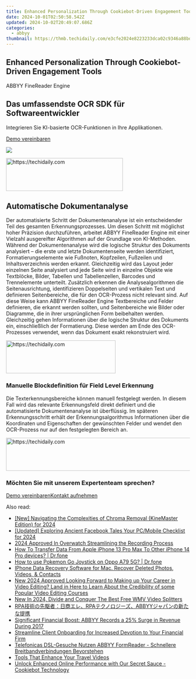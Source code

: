 ```yaml
---
title: Enhanced Personalization Through Cookiebot-Driven Engagement Tools
date: 2024-10-01T02:50:58.542Z
updated: 2024-10-02T20:49:07.686Z
categories:
  - abbyy
thumbnail: https://thmb.techidaily.com/e3cfe2024e8223233dca02c9346a88bd3c9122571566316abe24ad6c80cbdaa7.jpeg
---
```


## Enhanced Personalization Through Cookiebot-Driven Engagement Tools

ABBYY FineReader Engine

## Das umfassendste OCR SDK für Softwareentwickler

Integrieren Sie KI-basierte OCR-Funktionen in Ihre Applikationen.

[Demo vereinbaren](https://tools.techidaily.com/abbyy/products/)

![](https://content.abbyy.com/-/media/project/abbyy/abbyy/products/finereader-engine/fre_visual.jpg?h=500&iar=0&w=2560)

<!-- affiliate ads begin -->
<a href="https://wigfever.sjv.io/c/5597632/2014850/22899" target="_top" id="2014850">
  <img src="//a.impactradius-go.com/display-ad/22899-2014850" border="0" alt="https://techidaily.com" width="320" height="90"/>
</a>
<img height="0" width="0" src="https://wigfever.sjv.io/i/5597632/2014850/22899" style="position:absolute;visibility:hidden;" border="0" />
<!-- affiliate ads end -->

## Automatische Dokumentanalyse

Der automatisierte Schritt der Dokumentenanalyse ist ein entscheidender Teil des gesamten Erkennungsprozesses. Um diesen Schritt mit möglichst hoher Präzision durchzuführen, arbeitet ABBYY FineReader Engine mit einer Vielzahl ausgereifter Algorithmen auf der Grundlage von KI-Methoden. Während der Dokumentenanalyse wird die logische Struktur des Dokuments analysiert – die erste und letzte Dokumentenseite werden identifiziert, Formatierungselemente wie Fußnoten, Kopfzeilen, Fußzeilen und Inhaltsverzeichnis werden erkannt. Gleichzeitig wird das Layout jeder einzelnen Seite analysiert und jede Seite wird in einzelne Objekte wie Textblöcke, Bilder, Tabellen und Tabellenzellen, Barcodes und Trennelemente unterteilt. Zusätzlich erkennen die Analysealgorithmen die Seitenausrichtung, identifizieren Doppelseiten und vertikalen Text und definieren Seitenbereiche, die für den OCR-Prozess nicht relevant sind. Auf diese Weise kann ABBYY FineReader Engine Textbereiche und Felder definieren, die erkannt werden sollten, und Seitenbereiche wie Bilder oder Diagramme, die in ihrer ursprünglichen Form beibehalten werden. Gleichzeitig gehen Informationen über die logische Struktur des Dokuments ein, einschließlich der Formatierung. Diese werden am Ende des OCR-Prozesses verwendet, wenn das Dokument exakt rekonstruiert wird.

<!-- affiliate ads begin -->
<a href="https://wigfever.sjv.io/c/5597632/1995803/22899" target="_top" id="1995803">
  <img src="//a.impactradius-go.com/display-ad/22899-1995803" border="0" alt="https://techidaily.com" width="300" height="90"/>
</a>
<img height="0" width="0" src="https://wigfever.sjv.io/i/5597632/1995803/22899" style="position:absolute;visibility:hidden;" border="0" />
<!-- affiliate ads end -->

### Manuelle Blockdefinition für Field Level Erkennung

Die Texterkennungsbereiche können manuell festgelegt werden. In diesem Fall wird das relevante Erkennungsfeld direkt definiert und die automatisierte Dokumentenanalyse ist überflüssig. Im späteren Erkennungsschritt erhält der Erkennungsalgorithmus Informationen über die Koordinaten und Eigenschaften der gewünschten Felder und wendet den OCR-Prozess nur auf den festgelegten Bereich an.

<!-- affiliate ads begin -->
<a href="https://appsumo.8odi.net/c/5597632/2094419/7443" target="_top" id="2094419">
  <img src="//a.impactradius-go.com/display-ad/7443-2094419" border="0" alt="https://techidaily.com" width="728" height="90"/>
</a>
<img height="0" width="0" src="https://appsumo.8odi.net/i/5597632/2094419/7443" style="position:absolute;visibility:hidden;" border="0" />
<!-- affiliate ads end -->

### Möchten Sie mit unserem Expertenteam sprechen?

[Demo vereinbaren](https://tools.techidaily.com/abbyy/products/)[Kontakt aufnehmen](https://tools.techidaily.com/abbyy/products/)

<ins class="adsbygoogle"
     style="display:block"
     data-ad-format="autorelaxed"
     data-ad-client="ca-pub-7571918770474297"
     data-ad-slot="1223367746"></ins>

<ins class="adsbygoogle"
     style="display:block"
     data-ad-client="ca-pub-7571918770474297"
     data-ad-slot="8358498916"
     data-ad-format="auto"
     data-full-width-responsive="true"></ins>

<span class="atpl-alsoreadstyle">Also read:</span>
<div><ul>
<li><a href="https://vp-tips.techidaily.com/new-navigating-the-complexities-of-chroma-removal-kinemaster-edition-for-2024/"><u>[New] Navigating the Complexities of Chroma Removal (KineMaster Edition) for 2024</u></a></li>
<li><a href="https://facebook-video-recording.techidaily.com/updated-exploring-ancient-facebook-tales-your-pcmobile-checklist-for-2024/"><u>[Updated] Exploring Ancient Facebook Tales Your PC/Mobile Checklist for 2024</u></a></li>
<li><a href="https://visual-screen-recording.techidaily.com/2024-approved-in-overwatch-streamlining-the-recording-process/"><u>2024 Approved In Overwatch Streamlining the Recording Process</u></a></li>
<li><a href="https://techidaily.com/how-to-transfer-data-from-apple-iphone-13-pro-max-to-other-iphone-14-pro-devices-drfone-by-drfone-transfer-data-from-ios-transfer-data-from-ios/"><u>How To Transfer Data From Apple iPhone 13 Pro Max To Other iPhone 14 Pro devices? | Dr.fone</u></a></li>
<li><a href="https://android-pokemon-go.techidaily.com/how-to-use-pokemon-go-joystick-on-oppo-a79-5g-drfone-by-drfone-virtual-android/"><u>How to use Pokemon Go Joystick on Oppo A79 5G? | Dr.fone</u></a></li>
<li><a href="https://data-safeguard.techidaily.com/iphone-data-recovery-software-for-mac-recover-deleted-photos-videos-and-contacts/"><u>IPhone Data Recovery Software for Mac. Recover Deleted Photos, Videos, & Contacts</u></a></li>
<li><a href="https://ai-video-editing.techidaily.com/new-2024-approved-looking-forward-to-making-up-your-career-in-video-editing-land-in-here-to-learn-about-the-credibility-of-some-popular-video-editing-course/"><u>New 2024 Approved Looking Forward to Making up Your Career in Video Editing? Land in Here to Learn About the Credibility of some Popular Video Editing Courses</u></a></li>
<li><a href="https://ai-video-tools.techidaily.com/new-in-2024-divide-and-conquer-the-best-free-wmv-video-splitters/"><u>New In 2024, Divide and Conquer The Best Free WMV Video Splitters</u></a></li>
<li><a href="https://solve-marvelous.techidaily.com/rparpaabbyy/"><u>RPA技術の先駆者：日商エレ、RPAテクノロジーズ、ABBYYジャパンの新たな提携</u></a></li>
<li><a href="https://solve-marvelous.techidaily.com/significant-financial-boost-abbyy-records-a-25-surge-in-revenue-during-2017/"><u>Significant Financial Boost: ABBYY Records a 25% Surge in Revenue During 2017</u></a></li>
<li><a href="https://solve-marvelous.techidaily.com/streamline-client-onboarding-for-increased-devotion-to-your-financial-firm/"><u>Streamline Client Onboarding for Increased Devotion to Your Financial Firm</u></a></li>
<li><a href="https://solve-marvelous.techidaily.com/telefonicas-dsl-gesuche-nutzen-abbyy-formreader-schnellere-breitbandverbindungen-bevorstehen/"><u>Telefonicas DSL-Gesuche Nutzen ABBYY FormReader - Schnellere Breitbandverbindungen Bevorstehen</u></a></li>
<li><a href="https://extra-hints.techidaily.com/tools-that-enhance-your-travel-videos/"><u>Tools That Enhance Your Travel Videos</u></a></li>
<li><a href="https://solve-marvelous.techidaily.com/unlock-enhanced-online-performance-with-our-secret-sauce-cookiebot-technology/"><u>Unlock Enhanced Online Performance with Our Secret Sauce - Cookiebot Technology</u></a></li>
</ul></div>

